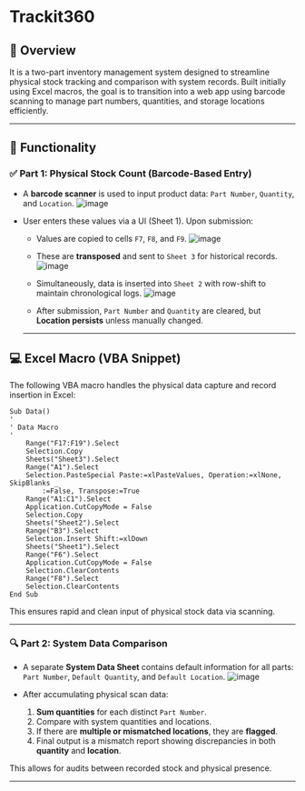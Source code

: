 # Trackit360




## 🧾 Overview

It is a two-part inventory management system designed to streamline physical stock tracking and comparison with system records. Built initially using Excel macros, the goal is to transition into a web app using barcode scanning to manage part numbers, quantities, and storage locations efficiently.

---

## 🔧 Functionality

### ✅ Part 1: Physical Stock Count (Barcode-Based Entry)

- A **barcode scanner** is used to input product data: `Part Number`, `Quantity`, and `Location`.
 ![image](https://github.com/user-attachments/assets/d811e5e9-69dc-4472-b09a-fd659786f40d)


- User enters these values via a UI (Sheet 1). Upon submission:
  - Values are copied to cells `F7`, `F8`, and `F9`.
    ![image](https://github.com/user-attachments/assets/16d372d3-b444-4e17-8a17-ad471a1fa37d)

  

  - These are **transposed** and sent to `Sheet 3` for historical records.
    ![image](https://github.com/user-attachments/assets/e22dc211-adea-470e-b68e-44ead953f459)

  - Simultaneously, data is inserted into `Sheet 2` with row-shift to maintain chronological logs.
    ![image](https://github.com/user-attachments/assets/929d5683-4cb7-4122-b6ad-5d841ecbede9)

  - After submission, `Part Number` and `Quantity` are cleared, but **Location persists** unless manually changed.
    
  ---

## 💻 Excel Macro (VBA Snippet)

The following VBA macro handles the physical data capture and record insertion in Excel:

```vba
Sub Data()
'
' Data Macro
'
    Range("F17:F19").Select
    Selection.Copy
    Sheets("Sheet3").Select
    Range("A1").Select
    Selection.PasteSpecial Paste:=xlPasteValues, Operation:=xlNone, SkipBlanks _
        :=False, Transpose:=True
    Range("A1:C1").Select
    Application.CutCopyMode = False
    Selection.Copy
    Sheets("Sheet2").Select
    Range("B3").Select
    Selection.Insert Shift:=xlDown
    Sheets("Sheet1").Select
    Range("F6").Select
    Application.CutCopyMode = False
    Selection.ClearContents
    Range("F8").Select
    Selection.ClearContents
End Sub

```


This ensures rapid and clean input of physical stock data via scanning.

---


### 🔍 Part 2: System Data Comparison

- A separate **System Data Sheet** contains default information for all parts: `Part Number`, `Default Quantity`, and `Default Location`.
   ![image](https://github.com/user-attachments/assets/929d5683-4cb7-4122-b6ad-5d841ecbede9)
- After accumulating physical scan data:
  
  1. **Sum quantities** for each distinct `Part Number`.
  2. Compare with system quantities and locations.
  3. If there are **multiple or mismatched locations**, they are **flagged**.
  4. Final output is a mismatch report showing discrepancies in both **quantity** and **location**.

This allows for audits between recorded stock and physical presence.

---
